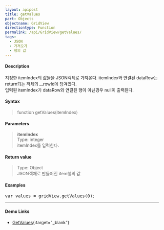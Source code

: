 ```yaml
---
layout: apipost
title: getValues
part: Objects
objectname: GridView
directiontype: Function
permalink: /api/GridView/getValues/
tags: 
  - JSON
  - 가져오기
  - 행의 값
---
```



#### Description

 지정한 itemIndex의 값들을 JSON객체로 가져온다. itemIndex와 연결된 dataRow는 return되는 객체의 __rowId에 담겨있다.   
 입력된 itemIndex가 dataRow와 연결된 행이 아닌경우 null이 출력된다.  

#### Syntax

> function getValues(itemIndex)  

#### Parameters

> **itemIndex**  
> Type: integer  
> itemIndex를 입력한다.  

#### Return value

> Type: Object  
> JSON객체로 만들어진 item행의 값  

#### Examples 

<pre class="prettyprint">
var values = gridView.getValues(0);
</pre>

---

#### Demo Links

* [GetValues](http://demo.realgrid.com/DataManager/GetValues){:target="_blank"} 